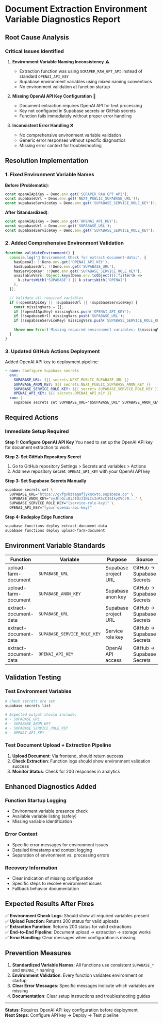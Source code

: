 # Document Extraction Environment Variable Diagnostics Report

## Root Cause Analysis

### Critical Issues Identified

1. **Environment Variable Naming Inconsistency** ⚠️
   - Extraction function was using `SCRAPER_RAW_GPT_API` instead of standard `OPENAI_API_KEY`
   - Supabase environment variables using mixed naming conventions
   - No environment validation at function startup

2. **Missing OpenAI API Key Configuration** 🔑
   - Document extraction requires OpenAI API for text processing
   - Key not configured in Supabase secrets or GitHub secrets
   - Function fails immediately without proper error handling

3. **Inconsistent Error Handling** ❌
   - No comprehensive environment variable validation
   - Generic error responses without specific diagnostics
   - Missing error context for troubleshooting

## Resolution Implementation

### 1. Fixed Environment Variable Names

**Before (Problematic)**:
```typescript
const openAIApiKey = Deno.env.get('SCRAPER_RAW_GPT_API');
const supabaseUrl = Deno.env.get('NEXT_PUBLIC_SUPABASE_URL')!;
const supabaseServiceKey = Deno.env.get('SUPABASE_SERVICE_ROLE_KEY')!;
```

**After (Standardized)**:
```typescript
const openAIApiKey = Deno.env.get('OPENAI_API_KEY');
const supabaseUrl = Deno.env.get('SUPABASE_URL');
const supabaseServiceKey = Deno.env.get('SUPABASE_SERVICE_ROLE_KEY');
```

### 2. Added Comprehensive Environment Validation

```typescript
function validateEnvironment() {
  console.log('🔧 Environment Check for extract-document-data:', {
    hasOpenAI: !!Deno.env.get('OPENAI_API_KEY'),
    hasSupabaseUrl: !!Deno.env.get('SUPABASE_URL'),
    hasServiceKey: !!Deno.env.get('SUPABASE_SERVICE_ROLE_KEY'),
    availableVars: Object.keys(Deno.env.toObject()).filter(k => 
      k.startsWith('SUPABASE') || k.startsWith('OPENAI')
    ),
  });

  // Validate all required variables
  if (!openAIApiKey || !supabaseUrl || !supabaseServiceKey) {
    const missingVars = [];
    if (!openAIApiKey) missingVars.push('OPENAI_API_KEY');
    if (!supabaseUrl) missingVars.push('SUPABASE_URL');
    if (!supabaseServiceKey) missingVars.push('SUPABASE_SERVICE_ROLE_KEY');
    
    throw new Error(`Missing required environment variables: ${missingVars.join(', ')}`);
  }
}
```

### 3. Updated GitHub Actions Deployment

Added OpenAI API key to deployment pipeline:
```yaml
- name: Configure Supabase secrets
  env:
    SUPABASE_URL: ${{ secrets.NEXT_PUBLIC_SUPABASE_URL }}
    SUPABASE_ANON_KEY: ${{ secrets.NEXT_PUBLIC_SUPABASE_ANON_KEY }}
    SUPABASE_SERVICE_ROLE_KEY: ${{ secrets.SUPABASE_SERVICE_ROLE_KEY }}
    OPENAI_API_KEY: ${{ secrets.OPENAI_API_KEY }}
  run: |
    supabase secrets set SUPABASE_URL="$SUPABASE_URL" SUPABASE_ANON_KEY="$SUPABASE_ANON_KEY" SUPABASE_SERVICE_ROLE_KEY="$SUPABASE_SERVICE_ROLE_KEY" OPENAI_API_KEY="$OPENAI_API_KEY"
```

## Required Actions

### Immediate Setup Required

**Step 1: Configure OpenAI API Key**
You need to set up the OpenAI API key for document extraction to work.

**Step 2: Set GitHub Repository Secret**
1. Go to GitHub repository Settings > Secrets and variables > Actions
2. Add new repository secret: `OPENAI_API_KEY` with your OpenAI API key

**Step 3: Set Supabase Secrets Manually**
```bash
supabase secrets set \
  SUPABASE_URL="https://gvfgvbztagafjykncwto.supabase.co" \
  SUPABASE_ANON_KEY="eyJhbGciOiJIUzI1NiIsInR5cCI6IkpXVCJ9..." \
  SUPABASE_SERVICE_ROLE_KEY="[service-role-key]" \
  OPENAI_API_KEY="[your-openai-api-key]"
```

**Step 4: Redeploy Edge Functions**
```bash
supabase functions deploy extract-document-data
supabase functions deploy upload-farm-document
```

## Environment Variable Standards

| Function | Variable | Purpose | Source |
|----------|----------|---------|---------|
| upload-farm-document | `SUPABASE_URL` | Supabase project URL | GitHub → Supabase Secrets |
| upload-farm-document | `SUPABASE_ANON_KEY` | Supabase anon key | GitHub → Supabase Secrets |
| extract-document-data | `SUPABASE_URL` | Supabase project URL | GitHub → Supabase Secrets |
| extract-document-data | `SUPABASE_SERVICE_ROLE_KEY` | Service role key | GitHub → Supabase Secrets |
| extract-document-data | `OPENAI_API_KEY` | OpenAI API access | GitHub → Supabase Secrets |

## Validation Testing

### Test Environment Variables
```bash
# Check secrets are set
supabase secrets list

# Expected output should include:
# - SUPABASE_URL
# - SUPABASE_ANON_KEY  
# - SUPABASE_SERVICE_ROLE_KEY
# - OPENAI_API_KEY
```

### Test Document Upload + Extraction Pipeline
1. **Upload Document**: Via frontend, should return success
2. **Check Extraction**: Function logs should show environment validation success
3. **Monitor Status**: Check for 200 responses in analytics

## Enhanced Diagnostics Added

### Function Startup Logging
- Environment variable presence check
- Available variable listing (safely)
- Missing variable identification

### Error Context
- Specific error messages for environment issues
- Detailed timestamp and context logging
- Separation of environment vs. processing errors

### Recovery Information
- Clear indication of missing configuration
- Specific steps to resolve environment issues
- Fallback behavior documentation

## Expected Results After Fixes

✅ **Environment Check Logs**: Should show all required variables present  
✅ **Upload Function**: Returns 200 status for valid uploads  
✅ **Extraction Function**: Returns 200 status for valid extractions  
✅ **End-to-End Pipeline**: Document upload → extraction → storage works  
✅ **Error Handling**: Clear messages when configuration is missing  

## Prevention Measures

1. **Standardized Variable Names**: All functions use consistent `SUPABASE_*` and `OPENAI_*` naming
2. **Environment Validation**: Every function validates environment on startup
3. **Clear Error Messages**: Specific messages indicate which variables are missing
4. **Documentation**: Clear setup instructions and troubleshooting guides

---

**Status**: Requires OpenAI API key configuration before deployment  
**Next Steps**: Configure API key → Deploy → Test pipeline